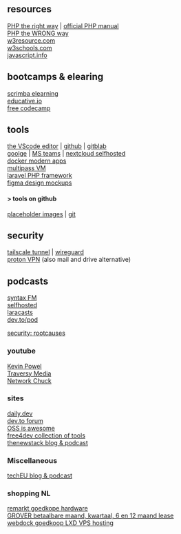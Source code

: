 ## resources
[PHP the right way](https://phptherightway.com/) | [official PHP manual](https://www.php.net/manual/en/getting-started.php)  
[PHP the WRONG way](https://phpthewrongway.com/)  
[w3resource.com](https://w3resource.com)   
[w3schools.com](https://my-learning.w3schools.com)   
[javascript.info](https://javascript.info)   

## bootcamps & elearing
[scrimba elearning](https://scrimba.com)  
[educative.io](https://www.educative.io/explore/free)  
[free codecamp](https://www.freecodecamp.org/learn)  


## tools
[the VScode editor](https://github.com/microsoft/vscode/wiki/Differences-between-the-repository-and-Visual-Studio-Code) | 
[github](https://github.com) | [gitblab](https://gitlab.com)   
[goolge](https://drive.google.com) | [MS teams](https://www.microsoft.com/microsoft-teams/) | [nextcloud selfhosted](https://nextcloud.com)   
[docker modern apps](https://docker.com)  
[multipass VM](https://multipass.run)  
[laravel PHP framework](https://laravel.com)  
[figma design mockups](https://figma.com)   

#### > tools on github
[placeholder images](https://www.dummyimage.com/) | [git](https://github.com/codebyhenry/webdevtools-dummyimage)  

## security
[tailscale tunnel](https://tailscale) | [wireguard](https://www.wireguard.com/)  
[proton VPN](https://protonvpn.com/download) (also mail and drive alternative)  



## podcasts
[syntax FM](https://syntax.fm/)  
[selfhosted](https://selfhosted.show/)  
[laracasts](https://laracast.com)  
[dev.to/pod](https://dev.to/pod)  

[security: rootcauses](https://soundcloud.com/tim-callan)   

### youtube
[Kevin Powel](https://www.youtube.com/kepowob)  
[Traversy Media](https://www.youtube.com/c/TraversyMedia)  
[Network Chuck](https://www.youtube.com/c/NetworkChuck)  

### sites
[daily.dev](https://daily.dev)  
[dev.to forum](https://dev.to)  
[OSS is awesome](https://shownotes.opensourceisawesome.com/)  
[free4dev collection of tools](https://free-for.dev/)  
[thenewstack blog & podcast](https://thenewstack.io/)  
[]()  

### Miscellaneous 
[techEU blog & podcast ](https://tech.eu)

### shopping NL
[remarkt goedkope hardware](https://remarkt.nl)  
[GROVER betaalbare maand, kwartaal, 6 en 12 maand lease]()   
[webdock goedkoop LXD VPS hosting](https://webdock.io/en/black-friday-cyber-monday-weekend-2022)    
